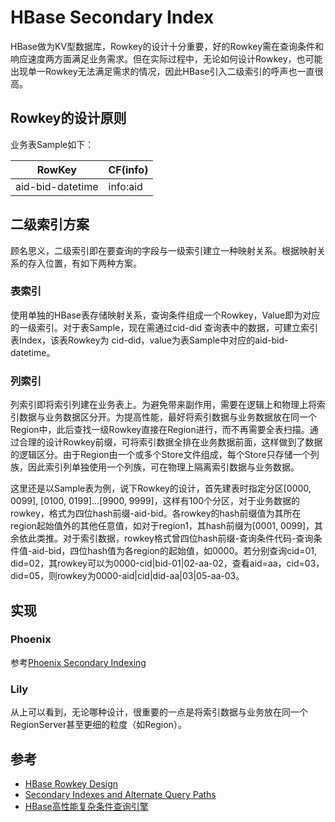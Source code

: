 # HBase Secondary Index

HBase做为KV型数据库，Rowkey的设计十分重要，好的Rowkey需在查询条件和响应速度两方面满足业务需求。但在实际过程中，无论如何设计Rowkey，也可能出现单一Rowkey无法满足需求的情况，因此HBase引入二级索引的呼声也一直很高。

## Rowkey的设计原则



业务表Sample如下：

 RowKey          |             CF(info)
-----------------|-------------------------------------------------------
aid-bid-datetime |     info:aid  |   info:bid   |   info:cid |  info:did


## 二级索引方案
顾名思义，二级索引即在要查询的字段与一级索引建立一种映射关系。根据映射关系的存入位置，有如下两种方案。

### 表索引
使用单独的HBase表存储映射关系，查询条件组成一个Rowkey，Value即为对应的一级索引。对于表Sample，现在需通过cid-did 查询表中的数据，可建立索引表Index，该表Rowkey为 cid-did，value为表Sample中对应的aid-bid-datetime。

### 列索引
列索引即将索引列建在业务表上。为避免带来副作用，需要在逻辑上和物理上将索引数据与业务数据区分开。为提高性能，最好将索引数据与业务数据放在同一个Region中，此后查找一级Rowkey直接在Region进行，而不再需要全表扫描。通过合理的设计Rowkey前缀，可将索引数据全排在业务数据前面，这样做到了数据的逻辑区分。由于Region由一个或多个Store文件组成，每个Store只存储一个列族，因此索引列单独使用一个列族，可在物理上隔离索引数据与业务数据。

这里还是以Sample表为例，说下Rowkey的设计，首先建表时指定分区[0000, 0099], [0100, 0199]...[9900, 9999]，这样有100个分区，对于业务数据的rowkey，格式为四位hash前缀-aid-bid。各rowkey的hash前缀值为其所在region起始值外的其他任意值，如对于region1，其hash前缀为[0001, 0099]，其余依此类推。对于索引数据，rowkey格式曾四位hash前缀-查询条件代码-查询条件值-aid-bid，四位hash值为各region的起始值，如0000。若分别查询cid=01, did=02，其rowkey可以为0000-cid|bid-01|02-aa-02，查看aid=aa，cid=03，did=05，则rowkey为0000-aid|cid|did-aa|03|05-aa-03。



## 实现

### Phoenix

参考[Phoenix Secondary Indexing](https://phoenix.apache.org/secondary_indexing.html)

### Lily

从上可以看到，无论哪种设计，很重要的一点是将索引数据与业务放在同一个RegionServer甚至更细的粒度（如Region）。

## 参考
- [HBase Rowkey Design](http://archive.cloudera.com/cdh5/cdh/5/hbase-1.0.0-cdh5.6.0/book.html#rowkey.design)
- [Secondary Indexes and Alternate Query Paths](http://hbase.apache.org/book.html#secondary.indexes)
- [HBase高性能复杂条件查询引擎](http://www.infoq.com/cn/articles/hbase-second-index-engine)
